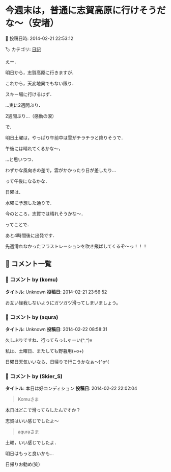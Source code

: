 # 今週末は，普通に志賀高原に行けそうだな～（安堵）

📅 投稿日時: 2014-02-21 22:53:12

🏷️ カテゴリ: [日記](cc4b5682fb7b8b144980957a978653fb0.md)

えー．


明日から，志賀高原に行きますが．





これから，天変地異でもない限り．


スキー場に行けるはず．


…実に2週間ぶり．


2週間ぶり…（感動の涙）





で．


明日土曜は，やっぱり午前中は雪がチラチラと降りそうで．


午後には晴れてくるかな～，


…と思いつつ．


わずかな風向きの差で，雲がかかったり日が差したり…


って午後になるかな．





日曜は．


水曜に予想した通りで．


今のところ，志賀では晴れそうかな～．





ってことで．


あと4時間後に出発です．





先週滑れなかったフラストレーションを吹き飛ばしてくるぞ～っ！！！

## 💬 コメント一覧

### 💬 コメント by (komu)
**タイトル**: Unknown
**投稿日**: 2014-02-21 23:56:52

お互い怪我しないようにガツガツ滑ってしまいましょう。

### 💬 コメント by (aqura)
**タイトル**: Unknown
**投稿日**: 2014-02-22 08:58:31

久しぶりですね、行ってらっしゃーい(^_^)v



私は、土曜日、またしても野暮用(+o+)



日曜日天気いいなら、日帰りで行こうかなぁ～)^o^(

### 💬 コメント by (Skier_S)
**タイトル**: 本日は好コンディション
**投稿日**: 2014-02-22 22:02:04

>Komuさま

本日はどこで滑ってらしたんですか？

志賀はいい感じでしたよ～



>aquraさま

土曜，いい感じでしたよ．

明日はもっと良いかも…

日帰りお勧め(笑）

